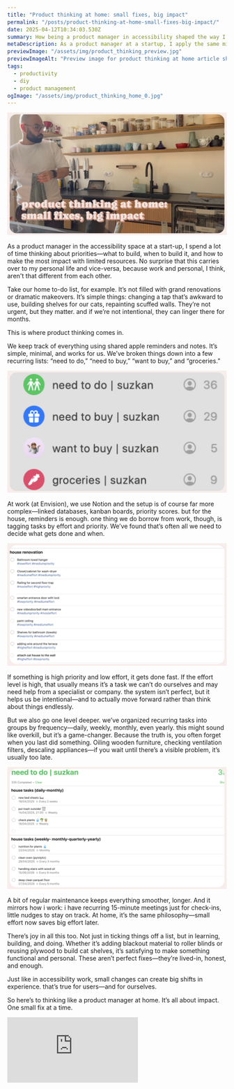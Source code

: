 ```yaml
---
title: "Product thinking at home: small fixes, big impact"
permalink: "/posts/product-thinking-at-home-small-fixes-big-impact/"
date: 2025-04-12T10:34:03.530Z
summary: How being a product manager in accessibility shaped the way I tackle home tasks—using reminders, impact-effort thinking, and regular check-ins to get things done.
metaDescription: As a product manager at a startup, I apply the same mindset to my personal life—using frameworks like RICE, prioritization, and recurring checklists to keep home tasks clear and manageable.
previewImage: "/assets/img/product_thinking_preview.jpg"
previewImageAlt: "Preview image for product thinking at home article showing household task setup"
tags:
  - productivity
  - diy
  - product management
ogImage: "/assets/img/product_thinking_home_0.jpg"
---
```


![Man in modern kitchen drying dishes; text overlay reads “product thinking at home: small fixes, big impact”](/src/assets/img/product_thinking_home_0.jpg)

As a product manager in the accessibility space at a start-up, I spend a lot of time thinking about priorities—what to build, when to build it, and how to make the most impact with limited resources. No surprise that this carries over to my personal life and vice-versa, because work and personal, I think, aren't that different from each other.

Take our home to-do list, for example. It’s not filled with grand renovations or dramatic makeovers. It’s simple things: changing a tap that’s awkward to use, building shelves for our cats, repainting scuffed walls. They’re not urgent, but they matter. and if we’re not intentional, they can linger there for months.

This is where product thinking comes in.

We keep track of everything using shared apple reminders and notes. It’s simple, minimal, and works for us. We’ve broken things down into a few recurring lists: “need to do,” “need to buy,” “want to buy,” and “groceries.”

![Shared task lists labeled “need to do,” “need to buy,” “want to buy,” and “groceries” with icons](/src/assets/img/product_thinking_home_3.jpg)

At work (at Envision), we use Notion and the setup is of course far more complex—linked databases, kanban boards, priority scores. but for the house, reminders is enough. one thing we do borrow from work, though, is tagging tasks by effort and priority. We’ve found that’s often all we need to decide what gets done and when.

![Checklist of home renovation tasks tagged with effort and priority levels](/src/assets/img/product_thinking_home_2.jpg)

If something is high priority and low effort, it gets done fast. If the effort level is high, that usually means it’s a task we can’t do ourselves and may need help from a specialist or company. the system isn’t perfect, but it helps us be intentional—and to actually move forward rather than think about things endlessly.

But we also go one level deeper. we’ve organized recurring tasks into groups by frequency—daily, weekly, monthly, even yearly. this might sound like overkill, but it’s a game-changer. Because the truth is, you often forget when you last did something. Oiling wooden furniture, checking ventilation filters, descaling appliances—if you wait until there’s a visible problem, it’s usually too late.

![Recurring household to-do list organized by frequency (daily to yearly)](/src/assets/img/product_thinking_home_1.jpg)

A bit of regular maintenance keeps everything smoother, longer. And it mirrors how i work: i have recurring 15-minute meetings just for check-ins, little nudges to stay on track. At home, it’s the same philosophy—small effort now saves big effort later.

There’s joy in all this too. Not just in ticking things off a list, but in learning, building, and doing. Whether it’s adding blackout material to roller blinds or reusing plywood to build cat shelves, it’s satisfying to make something functional and personal. These aren’t perfect fixes—they’re lived-in, honest, and enough.

Just like in accessibility work, small changes can create big shifts in experience. that’s true for users—and for ourselves.

So here’s to thinking like a product manager at home. It’s all about impact. One small fix at a time.

<div class="video-responsive-wrapper">
  <iframe 
    src="https://www.youtube.com/embed/hs0NzBRe7OM?si=GjAwV4dX6fsCslp3" 
    title="Behind the scenes of aeuoeu" 
    frameborder="0" 
    allow="accelerometer; autoplay; clipboard-write; encrypted-media; gyroscope; picture-in-picture; web-share" 
    referrerpolicy="strict-origin-when-cross-origin" 
    allowfullscreen
  ></iframe>
</div>
